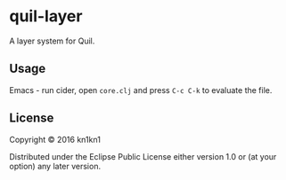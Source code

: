 # quil-layer

A layer system for Quil.

## Usage

Emacs - run cider, open `core.clj` and press `C-c C-k` to evaluate the file.

## License

Copyright © 2016 kn1kn1

Distributed under the Eclipse Public License either version 1.0 or (at
your option) any later version.
